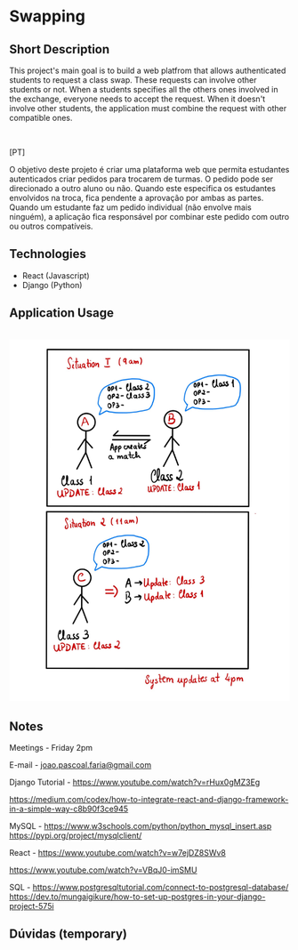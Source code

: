 # Swapping

## Short Description

This project's main goal is to build a web platfrom that allows authenticated students to request a class swap.
These requests can involve other students or not. When a students specifies all the others ones involved in the exchange, everyone needs to accept the request. When it doesn't involve other students, the application must combine the request with other compatible ones.

<br>

[PT]

O objetivo deste projeto é criar uma plataforma web que permita estudantes autenticados criar pedidos para trocarem de turmas. O pedido pode ser direcionado a outro aluno ou não. Quando este especifica os estudantes envolvidos na troca, fica pendente a aprovação por ambas as partes. Quando um estudante faz um pedido individual (não envolve mais ninguém), a aplicação fica responsável por combinar este pedido com outro ou outros compatíveis.


## Technologies

- React (Javascript)
- Django (Python)

## Application Usage

<br>

<img src="lib/img/example.jpg" alt="example_img">

<br>

## Notes

Meetings - Friday 2pm

E-mail - joao.pascoal.faria@gmail.com

Django Tutorial - https://www.youtube.com/watch?v=rHux0gMZ3Eg

https://medium.com/codex/how-to-integrate-react-and-django-framework-in-a-simple-way-c8b90f3ce945

MySQL - https://www.w3schools.com/python/python_mysql_insert.asp
https://pypi.org/project/mysqlclient/


React - https://www.youtube.com/watch?v=w7ejDZ8SWv8

https://www.youtube.com/watch?v=VBqJ0-imSMU

SQL - https://www.postgresqltutorial.com/connect-to-postgresql-database/
https://dev.to/mungaigikure/how-to-set-up-postgres-in-your-django-project-575i


## Dúvidas (temporary)


